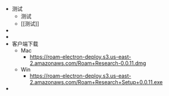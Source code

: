 - 测试
    - 测试
    - [[测试]]
- 
- 
- 客户端下载
    - Mac
        - https://roam-electron-deploy.s3.us-east-2.amazonaws.com/Roam+Research-0.0.11.dmg
    - Win
        - https://roam-electron-deploy.s3.us-east-2.amazonaws.com/Roam+Research+Setup+0.0.11.exe
- 
